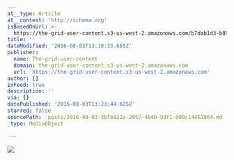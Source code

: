 ```yaml
---
at__type: Article
at__context: 'http://schema.org'
isBasedOnUrl: >-
  https://the-grid-user-content.s3-us-west-2.amazonaws.com/b7dab1d3-b891-419c-89e7-00ca48ac3c1a.jpg
title: ''
dateModified: '2016-08-03T13:18:33.665Z'
publisher:
  name: The-grid-user-content
  domain: the-grid-user-content.s3-us-west-2.amazonaws.com
  url: 'https://the-grid-user-content.s3-us-west-2.amazonaws.com'
author: []
inFeed: true
description: ''
via: {}
datePublished: '2016-08-03T13:23:44.625Z'
starred: false
sourcePath: _posts/2016-08-03-3bfb822a-2957-484b-9df1-009c14461964.md
_type: MediaObject

---
```

![](https://the-grid-user-content.s3-us-west-2.amazonaws.com/b7dab1d3-b891-419c-89e7-00ca48ac3c1a.jpg)